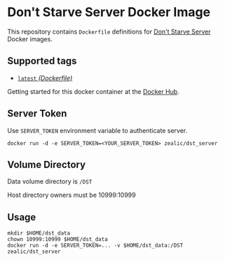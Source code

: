 # Don't Starve Server Docker Image

This repository contains `Dockerfile` definitions for [Don't Starve Server][dst] Docker images.

## Supported tags

* [`latest` _(Dockerfile)_](https://github.com/zealic/docker-library-dst_server/blob/master/Dockerfile)

Getting started for this docker container at the [Docker Hub][registry].



## Server Token
Use `SERVER_TOKEN` environment variable to authenticate server.

```shell
docker run -d -e SERVER_TOKEN=<YOUR_SERVER_TOKEN> zealic/dst_server
```


## Volume Directory
Data volume directory is `/DST`

Host directory owners must be 10999:10999

## Usage
```shell
mkdir $HOME/dst_data
chown 10999:10999 $HOME/dst_data
docker run -d -e SERVER_TOKEN=... -v $HOME/dst_data:/DST zealic/dst_server
```



[dst]: http://dont-starve-game.wikia.com/wiki/Don%27t_Starve_Wiki
[registry]: https://registry.hub.docker.com/u/zealic/dst_server
